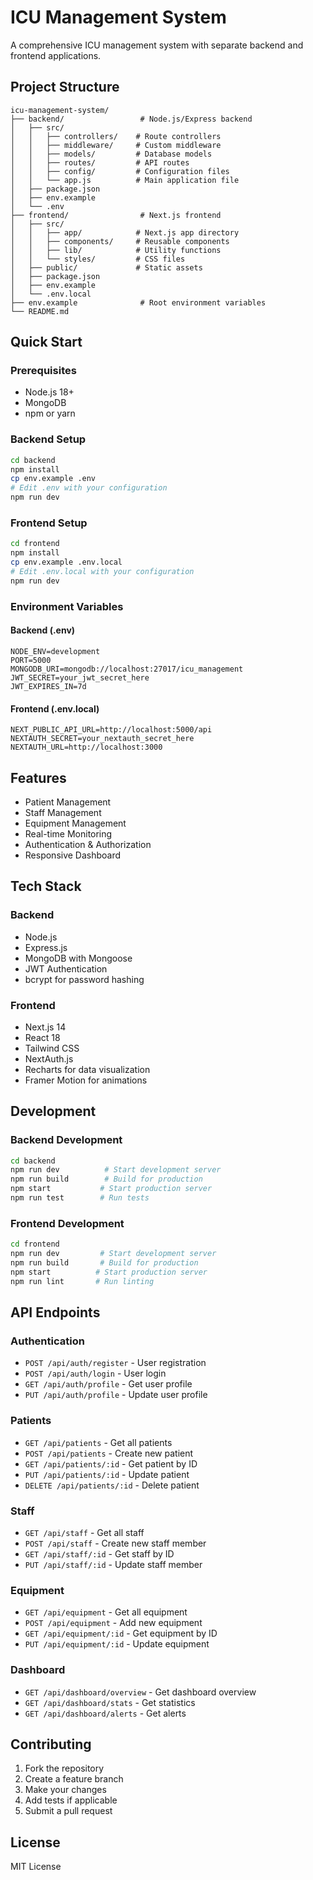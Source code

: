 # ICU Management System

A comprehensive ICU management system with separate backend and frontend applications.

## Project Structure

```
icu-management-system/
├── backend/                 # Node.js/Express backend
│   ├── src/
│   │   ├── controllers/    # Route controllers
│   │   ├── middleware/     # Custom middleware
│   │   ├── models/         # Database models
│   │   ├── routes/         # API routes
│   │   ├── config/         # Configuration files
│   │   └── app.js          # Main application file
│   ├── package.json
│   ├── env.example
│   └── .env
├── frontend/                # Next.js frontend
│   ├── src/
│   │   ├── app/            # Next.js app directory
│   │   ├── components/     # Reusable components
│   │   ├── lib/            # Utility functions
│   │   └── styles/         # CSS files
│   ├── public/             # Static assets
│   ├── package.json
│   ├── env.example
│   └── .env.local
├── env.example              # Root environment variables
└── README.md
```

## Quick Start

### Prerequisites
- Node.js 18+ 
- MongoDB
- npm or yarn

### Backend Setup
```bash
cd backend
npm install
cp env.example .env
# Edit .env with your configuration
npm run dev
```

### Frontend Setup
```bash
cd frontend
npm install
cp env.example .env.local
# Edit .env.local with your configuration
npm run dev
```

### Environment Variables

#### Backend (.env)
```env
NODE_ENV=development
PORT=5000
MONGODB_URI=mongodb://localhost:27017/icu_management
JWT_SECRET=your_jwt_secret_here
JWT_EXPIRES_IN=7d
```

#### Frontend (.env.local)
```env
NEXT_PUBLIC_API_URL=http://localhost:5000/api
NEXTAUTH_SECRET=your_nextauth_secret_here
NEXTAUTH_URL=http://localhost:3000
```

## Features

- Patient Management
- Staff Management
- Equipment Management
- Real-time Monitoring
- Authentication & Authorization
- Responsive Dashboard

## Tech Stack

### Backend
- Node.js
- Express.js
- MongoDB with Mongoose
- JWT Authentication
- bcrypt for password hashing

### Frontend
- Next.js 14
- React 18
- Tailwind CSS
- NextAuth.js
- Recharts for data visualization
- Framer Motion for animations

## Development

### Backend Development
```bash
cd backend
npm run dev          # Start development server
npm run build        # Build for production
npm start           # Start production server
npm run test        # Run tests
```

### Frontend Development
```bash
cd frontend
npm run dev         # Start development server
npm run build       # Build for production
npm start          # Start production server
npm run lint       # Run linting
```

## API Endpoints

### Authentication
- `POST /api/auth/register` - User registration
- `POST /api/auth/login` - User login
- `GET /api/auth/profile` - Get user profile
- `PUT /api/auth/profile` - Update user profile

### Patients
- `GET /api/patients` - Get all patients
- `POST /api/patients` - Create new patient
- `GET /api/patients/:id` - Get patient by ID
- `PUT /api/patients/:id` - Update patient
- `DELETE /api/patients/:id` - Delete patient

### Staff
- `GET /api/staff` - Get all staff
- `POST /api/staff` - Create new staff member
- `GET /api/staff/:id` - Get staff by ID
- `PUT /api/staff/:id` - Update staff member

### Equipment
- `GET /api/equipment` - Get all equipment
- `POST /api/equipment` - Add new equipment
- `GET /api/equipment/:id` - Get equipment by ID
- `PUT /api/equipment/:id` - Update equipment

### Dashboard
- `GET /api/dashboard/overview` - Get dashboard overview
- `GET /api/dashboard/stats` - Get statistics
- `GET /api/dashboard/alerts` - Get alerts

## Contributing

1. Fork the repository
2. Create a feature branch
3. Make your changes
4. Add tests if applicable
5. Submit a pull request

## License

MIT License


